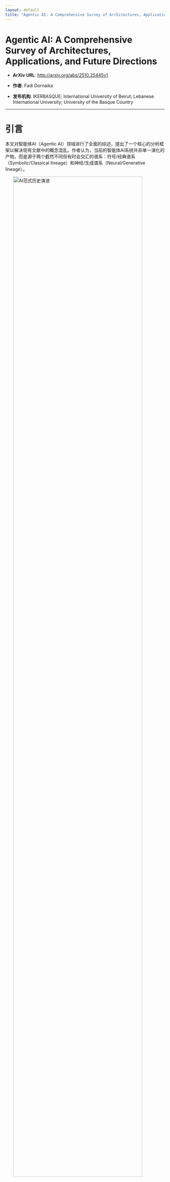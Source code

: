 ```yaml
---
layout: default
title: "Agentic AI: A Comprehensive Survey of Architectures, Applications, and Future Directions"
---
```


# Agentic AI: A Comprehensive Survey of Architectures, Applications, and Future Directions

- **ArXiv URL**: http://arxiv.org/abs/2510.25445v1

- **作者**: Fadi Dornaika

- **发布机构**: IKERBASQUE; International University of Beirut; Lebanese International University; University of the Basque Country

---

# 引言

本文对智能体AI（Agentic AI）领域进行了全面的综述，提出了一个核心的分析框架以解决现有文献中的概念混乱。作者认为，当前的智能体AI系统并非单一演化的产物，而是源于两个截然不同但有时会交汇的谱系：符号/经典谱系（Symbolic/Classical lineage）和神经/生成谱系（Neural/Generative lineage）。

<img src="/images/2510.25445v1/AI-Evolution.jpg" alt="AI范式历史演进" style="width:90%; max-width:700px; margin:auto; display:block;">
AI范式历史演进：该时间线描绘了AI从早期符号系统到现代智能体时代的关键突破和时期。它强调了Transformer架构是大型语言模型（LLMs）的关键赋能技术，而LLMs又推动了生成式AI革命，并为当代智能体系统提供了基础。

符号谱系根植于经典AI，其特点是基于算法的规划和持久的状态表示。而神经谱系则由大型语言模型（LLM）驱动，通过随机生成和基于提示（prompt）的编排来运作。本文认为，这两个谱系在底层机制上是根本不兼容的，将它们混为一谈导致了“概念修补”（conceptual retrofitting）的问题——即用一个谱系（通常是新的神经范式）的术语去描述另一个谱系（经典的符号范式）的系统。

本文的主要贡献是引入并系统性地应用了这个“双重谱系”框架，对智能体AI的架构、应用、伦理挑战和未来方向进行了梳un理和分析，旨在为该领域提供一个更清晰、更具结构性的理解。

<img src="/images/2510.25445v1/DualParadigmsAI.jpg" alt="智能体AI双重谱系的概念框架" style="width:85%; max-width:600px; margin:auto; display:block;">
智能体AI双重谱系的概念框架：该分类法通过区分符号/经典谱系（左）和神经/生成谱系（右）来解决概念修补问题。前者由算法规划和持久状态定义，后者由随机生成和提示驱动的编排定义。虽然两种范式都面向相似的应用，但它们的底层机制根本不同。该框架为本综述提供了分析结构。

# 理论基础：绘制智能体智能的双重谱系

本章节详细阐述了构成智能体AI的两个核心谱系——符号谱系和神经谱系的理论根基。

## 符号谱系：算法决策

符号谱系源于经典AI，其核心是通过明确的、基于规则的逻辑和算法来进行决策。它强调可预测性和形式化验证。

### 马尔可夫决策过程 (MDPs)
MDPs是一种经典的决策制定数学框架，它定义了一个智能体如何在一个完全可观测的环境中选择行动以最大化累积奖励。智能体基于当前状态$$s$$选择一个行动$$a$$，转移到下一个状态$$s'$$并获得奖励$$r$$。这是确定性规划的基础。

### 部分可观测马尔可夫决策过程 (POMDPs)
POMDPs是MDPs在不确定环境下的扩展。在POMDPs中，智能体无法直接观测到真实世界状态，只能通过观测$$o$$来推断一个关于可能状态的“信念”（belief state）。决策基于这个信念状态进行，更适用于现实世界中信息不完整的情景。

<img src="/images/2510.25445v1/TheRobotScheduler.jpg" alt="经典符号推理" style="width:85%; max-width:600px; margin:auto; display:block;">
经典符号推理：基于规则的MDP调度器（左）与基于信念的POMDP助手（右）的比较。MDP智能体依赖显式的日历状态和确定性策略，而POMDP智能体则从行为反馈中推断隐藏的用户偏好。两者都代表了符号范式处理决策的方法。

### 认知架构：BDI 和 SOAR
诸如信仰-愿望-意图模型（Belief-Desire-Intention, BDI）和SOAR等认知架构尝试模拟人类的推理过程。它们将智能体的内部状态分解为信念（对世界的认识）、愿望（目标）和意图（承诺执行的计划），通过预定义的规则和推理循环来实现复杂的决策。

## 神经谱系：统计学习与涌现推理

神经谱系是现代AI的主流，其智能行为不是通过硬编码的规则实现，而是从大规模数据中学习而“涌现”出来的。LLM是这一谱系的核心基底。

### 深度强化学习 (DRL)
DRL将深度学习的感知能力与强化学习的决策能力相结合。智能体通过与环境的试错交互来学习一个最优策略。与经典方法不同，DRL策略是一个深度神经网络，能够处理高维输入（如图像），但通常需要大量的训练。

<img src="/images/2510.25445v1/ArchitecturalcontrastDRL.jpg" alt="DRL架构对比" style="width:80%; max-width:300px; margin:auto; display:block;">
向学习行为的转变：普通DRL（单任务优化）与元DRL（双循环泛化）的架构对比。后者通过元优化循环提高了跨任务的适应性，从显式编程转向学习到的、涌现的能力。

### LLM基底与范式转变
LLM的出现彻底改变了智能体AI。LLM本身不遵循MDP或POMDP的严格状态-行动-奖励循环，而是作为一个强大的推理引擎和任务编排器。智能体系统的行为通过精心设计的提示（prompts）来引导，智能体通过调用工具（APIs）和处理自然语言指令来完成任务。这种模式用“提示-生成-工具使用”的循环，替代了符号范式中经典的“感知-规划-行动-反思”循环。

<img src="/images/2510.25445v1/FromBasicScheduling.jpg" alt="从符号到神经智能体的演进" style="width:80%; max-width:300px; margin:auto; display:block;">
从符号到神经智能体的演进之旅：个人助手从确定性规则系统（MDP），到能感知不确定性的系统（POMDP），最终演变为现代LLM编排的智能体。这段旅程连接了两种范式，最终形成一个通过完全不同机制展现智能行为的系统。

## 多智能体编排：神经范式的顶峰

在神经范式中，复杂任务通常由一个多智能体系统完成。其中，一个中心的编排器（通常是LLM）负责理解总体目标，并将任务分解给多个专门化的智能体（例如，一个负责编码、一个负责测试、一个负责文档撰写）。这些智能体通过结构化的消息（如JSON或XML）进行通信和协作，其功能是通过提示路由和API工具使用来实现的，这与符号范式中基于状态和规划的循环完全不同。

<img src="/images/2510.25445v1/Multi-AgentOrchestration.jpg" alt="多智能体编排" style="width:85%; max-width:450px; margin:auto; display:block;">
神经范式的架构：现代AI系统中的多智能体编排。该示意图展示了神经系统的操作范式。一个中央编排器（如LLM）通过结构化消息和上下文管理来协调一个由专业智能体组成的动态工作流。功能通过提示路由和API工具使用而涌现，明确取代了符号范式的“感知-规划-行动-反思”循环。

# 方法论

本文采用系统性文献综述的方法，遵循PRISMA 2020指南。研究人员从多个数据库（如IEEE Xplore, ACM Digital Library, arXiv）和补充来源中检索了自2018年以来的相关文献。

<img src="/images/2510.25445v1/PRISMAdiagram.jpg" alt="PRISMA 2020流程图" style="width:80%; max-width:300px; margin:auto; display:block;">
PRISMA 2020流程图：从数据库（n=157）和补充来源（n=8）中识别记录。去重后（n=120）和标题/摘要筛选后（排除n=42），全文审查确认了78项符合条件的研究。一个补充阶段增加了12篇开创性的理论论文以用于符号范式的背景框架（虚线框内所示），最终得到90篇出版物用于本综述。

文章设定了明确的纳入和排除标准，以确保文献的相关性和质量。纳入标准包括：明确描述了自主或智能体架构的论文、关注智能体之间协调的论文、以及利用LLMs作为代理组件的论文。排除标准包括：纯理论性强化学习论文、非智能体应用的LLM论文、以及主要关注机器人硬件的论文。最终，通过筛选流程，筛选出90篇核心论文进行分析。

数据分析的核心是“范式归属”（Paradigm Attribution），即根据每篇论文中描述的系统底层机制（是基于算法规划还是LLM编排），将其归类于符号谱系或神经谱系。

# 文献综述：双重范式分析

本章节运用“双重范式”框架对现有文献进行深入剖析。

- **基础研究**：追溯了两个谱系的根源，符号谱系源于早期的逻辑推理和规划系统，而神经谱系则植根于连接主义和深度学习的兴起。
- **架构范式**：从机制上对两大谱系进行了比较。符号架构（如BDI）是模块化、确定性和可解释的，其智能体遵循明确的“感知-规划-行动”循环。神经架构（如基于LLM的系统）是端到端的、随机性的，其行为通过“提示-生成-解析”的工作流涌现，缺乏传统的可解释性。
- **领域特定实现**：分析显示，不同应用领域对范式的选择存在明显倾向。在安全关键领域（如金融、航空），由于对可预测性和可验证性的高要求，符号范式仍然占据主导地位。而在开放式、创造性任务领域（如软件开发、内容创作），神经范式因其灵活性和适应性而被广泛采用。
- **新兴趋势**：一个显著的趋势是混合架构的出现。这些系统试图结合两个谱系的优点，例如，使用神经模型（LLM）进行高层次的规划和目标设定，然后交由符号模块来执行具体、可靠的低层任务。
- **协调协议**：在多智能体系统中，符号范式的协调依赖于形式化的契约、规范和协议。而神经范式则更倾向于通过类似人类的对话或动态的自然语言交流来实现涌现式的协调。

# 特定领域应用分析

本文分析了智能体AI在不同领域的部署模式，并再次强调了范式选择的重要性。

- **软件工程**：神经范式占据主导，如GitHub Copilot等系统通过LLM生成代码、修复bug甚至进行项目规划。
- **科学研究**：神经范式被用于假设生成、实验设计和数据分析，而符号系统则在模拟和形式化验证方面发挥作用。
- **医疗保健**：符号范式（如基于规则的临床决策支持系统）因其可靠性而被用于高风险诊断。神经范式则在药物发现和医学影像分析等探索性任务中显示出潜力。
- **游戏与娱乐**：从早期基于符号规则的NPC到如今采用深度强化学习和LLM驱动的、行为更复杂多变的NPC，体现了从符号到神经的转变。
- **金融**：算法交易等领域仍然严重依赖可预测的符号模型，但神经范oriented模型正被用于市场情绪分析等辅助任务。

## 工具使用与能力：与真实世界系统集成

现代神经智能体的一个核心能力是工具使用（Tool Use），即通过调用外部API与真实世界系统交互。LLM作为中央编排器，能够根据用户指令选择并调用合适的工具，如：
- **代码解释器**：执行Python代码，用于数据分析和数学计算。
- **网页浏览器**：浏览网站、提取信息。
- **搜索引擎API**：如Google Search或Bing Search，获取最新信息。
- **专业领域API**：如金融数据、天气预报、旅行预订等服务的接口。

这种能力极大地扩展了智能体的应用范围，使其不再局限于其训练数据中的知识，而是能够与动态的外部世界进行实时交互。

# 智能体AI文献的综合分类体系：一种范式感知的分析

这是本综述的核心贡献。作者提出了一个全新的、基于“双重范式”的分类体系（Taxonomy），以结构化地梳理智能体AI领域。

<img src="/images/2510.25445v1/AParadigm-Annotated.jpg" alt="智能体AI系统的范式标注分类体系" style="width:85%; max-width:600px; margin:auto; display:block;">
智能体AI系统的范式标注分类体系：该框架组织了该领域的核心组件，并通过架构范式进行视觉区分：**符号**（蓝色）、**神经**（橙色）和**混合**（紫色）。该分类体系揭示了符号范式如何支撑形式化决策模型和认知架构，而神经范式如何定义现代框架和编排模式。应用领域根据其主导范式进行着色，说明了在符号安全性与神经适应性之间的战略选择。该可视化为导航每个架构谱系所需的不同设计、治理和实现路径提供了清晰的路线图。

这个分类体系的核心**分类维度**就是**架构范式**。它将智能体AI的各个组成部分和研究方向明确地标注为**符号**（蓝色）、**神经**（橙色）或**混合**（紫色）。

该分类体系的结构主要包括以下几个方面：

1.  **架构基础 (Architectural Foundations)**
    *   **符号谱系**：包括认知架构（BDI, SOAR）、决策理论模型（MDP, POMDP）和规划算法。这些是构建可预测、可解释系统的基石。
    *   **神经谱系**：以LLM为核心，包括提示工程、上下文管理、工具使用和记忆机制（如RAG）。这些定义了现代智能体系统的动态和适应性。

2.  **智能体设计模式 (Agent Design Patterns)**
    *   **单智能体架构**：如经典的规划智能体（符号）和ReAct等框架（神经）。
    *   **多智能体架构**：包括基于层次化规划的团队（符号）和基于LLM编排的协作系统（如CAMEL, ChatDev）。

3.  **核心能力 (Core Capabilities)**
    *   **规划与推理**：符号方法使用形式化逻辑和搜索；神经方法则通过LLM的涌现能力进行“链式思考”（Chain-of-Thought）。
    *   **记忆与学习**：符号系统拥有显式的、结构化的知识库；神经系统则利用向量数据库和检索增强生成（RAG）来管理记忆。
    *   **工具使用**：这是神经范式的一个标志性能力，通过API调用与外部世界交互。

4.  **应用领域 (Application Domains)**
    *   根据各领域对安全性、适应性和创造性的不同需求，将其映射到主导的范式之上。例如，**金融**更偏向**符号**，而**软件开发**和**创意产业**则由**神经**主导。

这个范式感知的分类体系不仅清晰地组织了现有文献，更重要的是揭示了不同技术路径之间的内在联系和区别，帮助研究者和开发者根据具体需求做出明智的架构选择。

# 伦理与治理挑战：范式特定的分析

本文强调，对伦理和治理的讨论必须区分范式，因为不同谱系带来的风险截然不同。

- **符号谱系的挑战**：
    *   **僵化与偏见固化**：规则和算法由人类设计，可能包含设计者的偏见，且难以适应新情况。
    *   **责任明确但可能不公**：虽然可以追溯到具体的规则或代码行，但责任可能最终会集中在设计者身上，而忽视了系统的复杂交互。

- **神经譜系的挑战**：
    *   **不可预测性与“幻觉”**：LLM的行为是随机的，可能产生与事实不符的“幻觉”（hallucinations），在关键任务中造成风险。
    *   **对齐与目标漂移**：难以确保智能体的行为始终与人类的真实意图对齐，智能体可能会为了达成某个次优指标而采取有害的捷径。
    *   **责任归属困难**：由于行为是“涌现”的，当出错时，很难确定责任在于数据、模型、提示还是用户。
    *   **滥用风险**：强大的自主智能体可能被用于恶意目的，如自动化网络攻击或大规模虚假信息传播。

文章呼吁，政策和法规的制定必须考虑到这些范式差异，为不同类型的智能体系统量身定制相应的监管策略。

# 研究空白：范式特定的路线图

本文根据双重范式框架，指出了智能体AI领域的关键研究空白：

- **符号谱系的研究空白**：
    *   **可扩展性**：传统规划算法在面对大规模问题时，计算复杂度高。
    *   **与现实世界的不确定性集成**：如何让符号系统更优雅地处理现实世界中不可避免的噪声和模糊性。

- **神经谱系的研究空白**：
    *   **可靠性与可控性**：如何减少LLM的“幻觉”现象，并确保智能体在关键时刻能够给出可靠、可预测的响应。
    *   **长期规划能力**：当前基于LLM的智能体在处理需要长远规划和复杂推理链条的任务时仍然表现不佳。
    *   **高效的上下文管理**：LLM的上下文窗口长度有限，如何让智能体在长期任务中维持并有效利用相关信息是一个巨大挑战。

- **跨范式的研究空白**：
    *   **混合智能的基础理论**：目前混合架构多为工程实践，缺乏一个坚实的理论基础来指导如何最优地结合符号与神经组件。
    ar   *   **统一的评估标准**：如何跨越范式界限，建立一个能够同时评估符号智能体的正确性和神经智能体的适应性的综合评估框架。

# 未来方向：通往混合智能之路

本文认为，智能体AI的未来在于融合两大谱系，实现“混合智能”（Hybrid Intelligence）。具体的未来方向包括：

1.  **神经-符号的深度集成**：开发新架构，使神经模型（如LLM）和符号引擎（如规划器、推理机）能够无缝协作。例如，用LLM处理模糊的自然语言指令，生成结构化的目标，再交由符号规划器执行，执行结果反馈给LLM进行下一步决策。

2.  **可验证与可解释的神经智能体**：研究如何为神经智能体赋予可解释性和可验证性。这可能涉及从模型中提取符号化知识，或者设计本身就具有内在结构和约束的神经架构。

3.  **开发稳健的智能体治理框架**：超越技术层面，建立包含法律、伦理和社会规范的综合治理框架。这需要为不同“自主级别”的智能体设定不同的监管要求和责任归属机制。

4unidentified  **面向长期任务的记忆与学习**：探索更高效的记忆机制，让智能体能够在长时间尺度上学习、遗忘和推理，从而胜任更加复杂的长期项目。


# 结论

本文通过引入“符号”与“神经”双重谱系的概念框架，对智能体AI领域进行了系统性的梳理和分析。这一框架不仅澄清了当前领域内的概念混淆，还为理解不同架构的优劣、指导应用选择、评估伦理风险以及规划未来研究提供了清晰的路线图。作者认为，尽管神经范式目前占据主导地位，但真正的进步将来自于两个谱系的战略性融合，最终实现功能强大、行为可靠且与人类价值观对齐的混合智能系统。